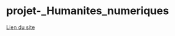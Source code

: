 # projet-_Humanites_numeriques

[Lien du site](https://iness-david.github.io/projet-_Humanites_numeriques/)
